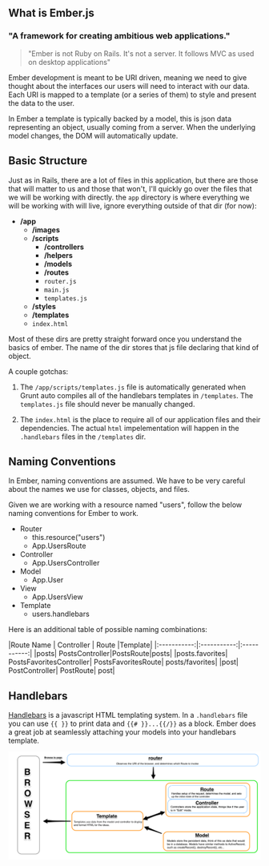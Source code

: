## What is Ember.js
### "A framework for creating ambitious web applications."

> "Ember is not Ruby on Rails. It's not a server. It follows MVC as used on desktop applications"

Ember development is meant to be URI driven, meaning we need to give thought
about the interfaces our users will need to interact with our data. Each URI is
mapped to a template (or a series of them) to style and present the data to the user.

In Ember a template is typically backed by a model, this is json data representing 
an object, usually coming from a server. When the underlying model changes, the 
DOM will automatically update.

## Basic Structure

Just as in Rails, there are a lot of files in this application, but there are those
that will matter to us and those that won't, I'll quickly go over the files that
we will be working with directly. the `app` directory is where everything we will
be working with will live, ignore everything outside of that dir (for now):

- **/app**
    - **/images**
    - **/scripts**
        - **/controllers** 
        - **/helpers**
        - **/models**
        - **/routes**
        - `router.js`
        - `main.js`
        - `templates.js`
    - **/styles**
    - **/templates**
    - `index.html`

Most of these dirs are pretty straight forward once you understand the basics
of ember. The name of the dir stores that js file declaring that kind of object.

A couple gotchas:

1. The `/app/scripts/templates.js` file is automatically generated when Grunt
auto compiles all of the handlebars templates in `/templates`. The `templates.js`
file should never be manually changed.

2. The `index.html` is the place to require all of our application files and their
dependencies. The actual `html` impelementation will happen in the `.handlebars` 
files in the `/templates` dir.

## Naming Conventions

In Ember, naming conventions are assumed. We have to be very careful about
the names we use for classes, objects, and files.

Given we are working with a resource named "users", follow the below naming 
conventions for Ember to work.

- Router
    - this.resource("users")
    - App.UsersRoute
- Controller
    - App.UsersController
- Model
    - App.User
- View
    - App.UsersView
- Template
    - users.handlebars
    
Here is an additional table of possible naming combinations:

|Route Name | Controller | Route	|Template|
|:-----------:|:-----------:|:-----------:|
|posts|	PostsController|PostsRoute|posts|
|posts.favorites|	PostsFavoritesController|	PostsFavoritesRoute|	posts/favorites|
|post|	PostController|	PostRoute|	post|


## Handlebars

[Handlebars](http://handlebarsjs.com/) is a javascript HTML templating system.
In a `.handlebars` file you can use `{{ }}` to print data and `{{# }}...{{/}}` as a 
block. Ember does a great job at seamlessly attaching your models into your handlebars
template. 

![Ember Flow](resources/ember-flow.png)
